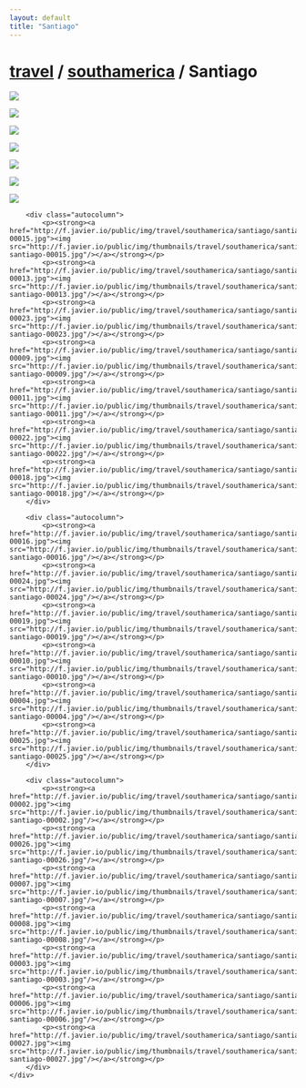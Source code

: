 ```yaml
---
layout: default
title: "Santiago"
---
```


<h1 class="page" style="padding-left:0%;"><a href="/travel.html">travel</a> / <a href="/travel/southamerica.html">southamerica</a> / Santiago</h1>
<div class="page">
    <div class="autowide">
        <div class="autocolumn">
            <p><strong><a href="http://f.javier.io/public/img/travel/southamerica/santiago/santiago-00021.jpg"><img src="http://f.javier.io/public/img/thumbnails/travel/southamerica/santiago/thumbnail-santiago-00021.jpg"/></a></strong></p>
            <p><strong><a href="http://f.javier.io/public/img/travel/southamerica/santiago/santiago-00005.jpg"><img src="http://f.javier.io/public/img/thumbnails/travel/southamerica/santiago/thumbnail-santiago-00005.jpg"/></a></strong></p>
            <p><strong><a href="http://f.javier.io/public/img/travel/southamerica/santiago/santiago-00017.jpg"><img src="http://f.javier.io/public/img/thumbnails/travel/southamerica/santiago/thumbnail-santiago-00017.jpg"/></a></strong></p>
            <p><strong><a href="http://f.javier.io/public/img/travel/southamerica/santiago/santiago-00020.jpg"><img src="http://f.javier.io/public/img/thumbnails/travel/southamerica/santiago/thumbnail-santiago-00020.jpg"/></a></strong></p>
            <p><strong><a href="http://f.javier.io/public/img/travel/southamerica/santiago/santiago-00012.jpg"><img src="http://f.javier.io/public/img/thumbnails/travel/southamerica/santiago/thumbnail-santiago-00012.jpg"/></a></strong></p>
            <p><strong><a href="http://f.javier.io/public/img/travel/southamerica/santiago/santiago-00001.jpg"><img src="http://f.javier.io/public/img/thumbnails/travel/southamerica/santiago/thumbnail-santiago-00001.jpg"/></a></strong></p>
            <p><strong><a href="http://f.javier.io/public/img/travel/southamerica/santiago/santiago-00014.jpg"><img src="http://f.javier.io/public/img/thumbnails/travel/southamerica/santiago/thumbnail-santiago-00014.jpg"/></a></strong></p>
        </div>

        <div class="autocolumn">
            <p><strong><a href="http://f.javier.io/public/img/travel/southamerica/santiago/santiago-00015.jpg"><img src="http://f.javier.io/public/img/thumbnails/travel/southamerica/santiago/thumbnail-santiago-00015.jpg"/></a></strong></p>
            <p><strong><a href="http://f.javier.io/public/img/travel/southamerica/santiago/santiago-00013.jpg"><img src="http://f.javier.io/public/img/thumbnails/travel/southamerica/santiago/thumbnail-santiago-00013.jpg"/></a></strong></p>
            <p><strong><a href="http://f.javier.io/public/img/travel/southamerica/santiago/santiago-00023.jpg"><img src="http://f.javier.io/public/img/thumbnails/travel/southamerica/santiago/thumbnail-santiago-00023.jpg"/></a></strong></p>
            <p><strong><a href="http://f.javier.io/public/img/travel/southamerica/santiago/santiago-00009.jpg"><img src="http://f.javier.io/public/img/thumbnails/travel/southamerica/santiago/thumbnail-santiago-00009.jpg"/></a></strong></p>
            <p><strong><a href="http://f.javier.io/public/img/travel/southamerica/santiago/santiago-00011.jpg"><img src="http://f.javier.io/public/img/thumbnails/travel/southamerica/santiago/thumbnail-santiago-00011.jpg"/></a></strong></p>
            <p><strong><a href="http://f.javier.io/public/img/travel/southamerica/santiago/santiago-00022.jpg"><img src="http://f.javier.io/public/img/thumbnails/travel/southamerica/santiago/thumbnail-santiago-00022.jpg"/></a></strong></p>
            <p><strong><a href="http://f.javier.io/public/img/travel/southamerica/santiago/santiago-00018.jpg"><img src="http://f.javier.io/public/img/thumbnails/travel/southamerica/santiago/thumbnail-santiago-00018.jpg"/></a></strong></p>
        </div>

        <div class="autocolumn">
            <p><strong><a href="http://f.javier.io/public/img/travel/southamerica/santiago/santiago-00016.jpg"><img src="http://f.javier.io/public/img/thumbnails/travel/southamerica/santiago/thumbnail-santiago-00016.jpg"/></a></strong></p>
            <p><strong><a href="http://f.javier.io/public/img/travel/southamerica/santiago/santiago-00024.jpg"><img src="http://f.javier.io/public/img/thumbnails/travel/southamerica/santiago/thumbnail-santiago-00024.jpg"/></a></strong></p>
            <p><strong><a href="http://f.javier.io/public/img/travel/southamerica/santiago/santiago-00019.jpg"><img src="http://f.javier.io/public/img/thumbnails/travel/southamerica/santiago/thumbnail-santiago-00019.jpg"/></a></strong></p>
            <p><strong><a href="http://f.javier.io/public/img/travel/southamerica/santiago/santiago-00010.jpg"><img src="http://f.javier.io/public/img/thumbnails/travel/southamerica/santiago/thumbnail-santiago-00010.jpg"/></a></strong></p>
            <p><strong><a href="http://f.javier.io/public/img/travel/southamerica/santiago/santiago-00004.jpg"><img src="http://f.javier.io/public/img/thumbnails/travel/southamerica/santiago/thumbnail-santiago-00004.jpg"/></a></strong></p>
            <p><strong><a href="http://f.javier.io/public/img/travel/southamerica/santiago/santiago-00025.jpg"><img src="http://f.javier.io/public/img/thumbnails/travel/southamerica/santiago/thumbnail-santiago-00025.jpg"/></a></strong></p>
        </div>

        <div class="autocolumn">
            <p><strong><a href="http://f.javier.io/public/img/travel/southamerica/santiago/santiago-00002.jpg"><img src="http://f.javier.io/public/img/thumbnails/travel/southamerica/santiago/thumbnail-santiago-00002.jpg"/></a></strong></p>
            <p><strong><a href="http://f.javier.io/public/img/travel/southamerica/santiago/santiago-00026.jpg"><img src="http://f.javier.io/public/img/thumbnails/travel/southamerica/santiago/thumbnail-santiago-00026.jpg"/></a></strong></p>
            <p><strong><a href="http://f.javier.io/public/img/travel/southamerica/santiago/santiago-00007.jpg"><img src="http://f.javier.io/public/img/thumbnails/travel/southamerica/santiago/thumbnail-santiago-00007.jpg"/></a></strong></p>
            <p><strong><a href="http://f.javier.io/public/img/travel/southamerica/santiago/santiago-00008.jpg"><img src="http://f.javier.io/public/img/thumbnails/travel/southamerica/santiago/thumbnail-santiago-00008.jpg"/></a></strong></p>
            <p><strong><a href="http://f.javier.io/public/img/travel/southamerica/santiago/santiago-00003.jpg"><img src="http://f.javier.io/public/img/thumbnails/travel/southamerica/santiago/thumbnail-santiago-00003.jpg"/></a></strong></p>
            <p><strong><a href="http://f.javier.io/public/img/travel/southamerica/santiago/santiago-00006.jpg"><img src="http://f.javier.io/public/img/thumbnails/travel/southamerica/santiago/thumbnail-santiago-00006.jpg"/></a></strong></p>
            <p><strong><a href="http://f.javier.io/public/img/travel/southamerica/santiago/santiago-00027.jpg"><img src="http://f.javier.io/public/img/thumbnails/travel/southamerica/santiago/thumbnail-santiago-00027.jpg"/></a></strong></p>
        </div>
    </div>
</div>
